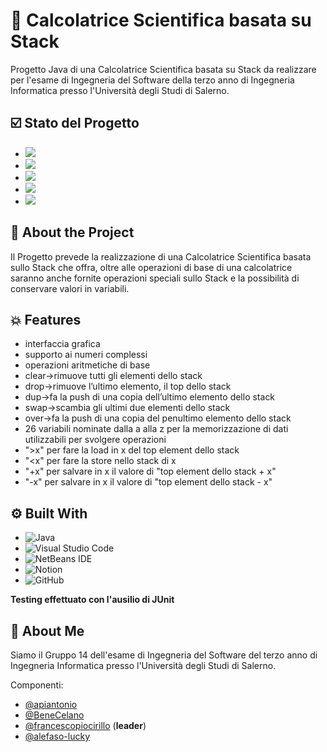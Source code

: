 
# 🧮 Calcolatrice Scientifica basata su Stack

Progetto Java di una Calcolatrice Scientifica basata su Stack da realizzare per l'esame di Ingegneria del Software della terzo anno di Ingegneria Informatica presso l'Università degli Studi di Salerno.

## ☑️ Stato del Progetto

<ul>
  <li>
    <a href = "https://github.com/francescopiocirillo/StackBasedCalculator_gruppo14/milestone/1"><img src="https://img.shields.io/github/milestones/progress-percent/francescopiocirillo/StackBasedCalculator_gruppo14/1?style=for-the-badge&color=rgb(224%2C%20136%2C%20134)" />
  </a>
  </li>
  <li>
    <a href = "https://github.com/francescopiocirillo/StackBasedCalculator_gruppo14/milestone/2"><img src="https://img.shields.io/github/milestones/progress-percent/francescopiocirillo/StackBasedCalculator_gruppo14/2?style=for-the-badge&color=rgb(28%2C%2020%2C%2044)" />
  </a>
  </li>
  <li>
    <a href = "https://github.com/francescopiocirillo/StackBasedCalculator_gruppo14/milestone/3"><img src="https://img.shields.io/github/milestones/progress-percent/francescopiocirillo/StackBasedCalculator_gruppo14/3?style=for-the-badge&color=rgb(78%2C%20182%2C%20181)" />
  </a>
  </li>
  <li>
    <a href = "https://github.com/francescopiocirillo/StackBasedCalculator_gruppo14/milestone/4"><img src="https://img.shields.io/github/milestones/progress-percent/francescopiocirillo/StackBasedCalculator_gruppo14/4?style=for-the-badge&color=rgb(116%2C%2043%2C%2073)" />
  </a>
  </li>
  <li>
    <a href = "https://github.com/francescopiocirillo/StackBasedCalculator_gruppo14/milestone/5"><img src="https://img.shields.io/github/milestones/progress-percent/francescopiocirillo/StackBasedCalculator_gruppo14/5?style=for-the-badge&color=rgb(57%2C%20107%2C%20168)" />
  </a>
  </li>
</ul>


## 💽 About the Project
Il Progetto prevede la realizzazione di una Calcolatrice Scientifica basata sullo Stack che offra, oltre alle operazioni di base di una calcolatrice saranno anche fornite operazioni speciali sullo Stack e la possibilità di conservare valori in variabili.
## 💥 Features

- interfaccia grafica
- supporto ai numeri complessi
- operazioni aritmetiche di base
- clear→rimuove tutti gli elementi dello stack
- drop→rimuove l’ultimo elemento, il top dello stack
- dup→fa la push di una copia dell’ultimo elemento dello stack
- swap→scambia gli ultimi due elementi dello stack
- over→fa la push di una copia del penultimo elemento dello stack
- 26 variabili nominate dalla a alla z per la memorizzazione di dati utilizzabili per svolgere operazioni
- ">x" per fare la load in x del top element dello stack
- "<x" per fare la store nello stack di x
- "+x" per salvare in x il valore di "top element dello stack + x"
- "-x" per salvare in x il valore di "top element dello stack - x"
## ⚙️ Built With

* ![Java](https://img.shields.io/badge/java-%23ED8B00.svg?style=for-the-badge&logo=openjdk&logoColor=white)
* ![Visual Studio Code](https://img.shields.io/badge/Visual%20Studio%20Code-0078d7.svg?style=for-the-badge&logo=visual-studio-code&logoColor=white)
* ![NetBeans IDE](https://img.shields.io/badge/NetBeansIDE-1B6AC6.svg?style=for-the-badge&logo=apache-netbeans-ide&logoColor=white)
* ![Notion](https://img.shields.io/badge/Notion-%23000000.svg?style=for-the-badge&logo=notion&logoColor=white)
* ![GitHub](https://img.shields.io/badge/github-%23121011.svg?style=for-the-badge&logo=github&logoColor=white)

**Testing effettuato con l'ausilio di JUnit**

## 🚀 About Me
Siamo il Gruppo 14 dell'esame di Ingegneria del Software del terzo anno di Ingegneria Informatica presso l'Università degli Studi di Salerno.

Componenti:
- [@apiantonio](https://github.com/apiantonio)
- [@BeneCelano](https://github.com/BeneCelano)
- [@francescopiocirillo](https://github.com/francescopiocirillo) (**leader**)
- [@alefaso-lucky](https://github.com/alefaso-lucky)
